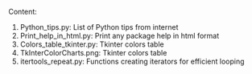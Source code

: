 Content: 

1. Python_tips.py: List of Python tips from internet
2. Print_help_in_html.py: Print any package help in html format
3. Colors_table_tkinter.py: Tkinter colors table
4. TkInterColorCharts.png: Tkinter colors table
5. itertools_repeat.py: Functions creating iterators for efficient looping

